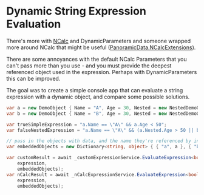 # Dynamic String Expression Evaluation

There's more with [NCalc](https://github.com/ncalc/ncalc) and DynamicParameters and someone wrapped more around NCalc that might be useful ([PanoramicData.NCalcExtensions](https://github.com/panoramicdata/PanoramicData.NCalcExtensions)). 

There are some annoyances with the default NCalc Parameters that you can't pass more than you use - and you must provide the deepest referenced object used in the expression. Perhaps with DynamicParameters this can be improved.

The goal was to create a simple console app that can evaluate a string expression with a dynamic object, and compare some possible solutions.

```csharp
var a = new DemoObject { Name = "A", Age = 30, Nested = new NestedDemoObject { Name = "A1", Age = 31 } };
var b = new DemoObject { Name = "B", Age = 30, Nested = new NestedDemoObject { Name = "B1", Age = 41 } };

var trueSimpleExpression = "a.Name == \"A\" && a.Age < 50";
var falseNestedExpression = "a.Name == \"A\" && (a.Nested.Age > 50 || b.Nested.Age > 50) "; // because nested ages are smaller

// pass in the objects with data, and the name they're referenced by in the string expression
var embeddedObjects = new Dictionary<string, object> { { "a", a }, { "b", b } };

var customResult = await _customExpressionService.EvaluateExpression<bool>(
    expression, 
    embeddedObjects);
var nCalcResult = await _nCalcExpressionService.EvaluateExpression<bool>(
    expression, 
    embeddedObjects);
```